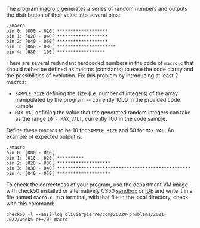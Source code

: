 The program [macro.c](macro.c) generates a series of random numbers and outputs
the distribution of their value into several bins:

```shell
./macro
bin 0: [000 - 020[ *******************
bin 1: [020 - 040[ *******************
bin 2: [040 - 060[ *******************
bin 3: [060 - 080[ **********************
bin 4: [080 - 100[ ******************
```

There are several redundant hardcoded numbers in the code of `macro.c` that
should rather be defined as macros (constants) to ease the code clarity
and the possibilities of evolution. Fix this problem by introducing at least
2 macros:

- `SAMPLE_SIZE` defining the size (i.e. number of integers) of the array
  manipulated by the program -- currently 1000 in the provided code sample
- `MAX_VAL` defining the value that the generated random integers can take as
  the range `[0 - MAX_VAL[`, currently 100 in the code sample.

Define these macros to be 10 for `SAMPLE_SIZE` and 50 for `MAX_VAL`. An example
of expected output is:

```
./macro
bin 0: [000 - 010[ 
bin 1: [010 - 020[ **********
bin 2: [020 - 030[ ********************
bin 3: [030 - 040[ **************************************************
bin 4: [040 - 050[ ********************
```

To check the correctness of your program, use the department VM image with check50 installed or alternatively CS50 [sandbox](sandbox.cs50.io)
or [IDE](ide.cs50.io) and write it in a file named `macro.c`. In a terminal,
with that file in the local directory, check with this command:
```shell
check50 -l --ansi-log olivierpierre/comp26020-problems/2021-2022/week5-c++/02-macro
```
